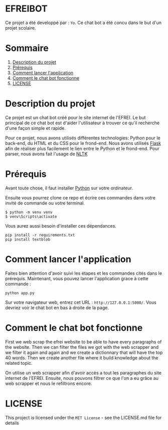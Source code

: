 # EFREIBOT
Ce projet a été developpé par : `Yo`. 
Ce chat bot a été concu dans le but d'un projet scolaire.
  
# Sommaire

1. [Description du projet](#Description-du-projet)
2. [Prérequis](#Prérequis)
3. [Comment lancer l'application](#Comment-lancer-lapp)
4. [Comment le chat bot fonctionne](#Comment-ca-fonctionne)
5. [LICENSE](#LICENSE)

# Description du projet

Ce projet est un chat bot créé pour le site internet de l'EFREI. Le but principal de ce chat bot est d'aider l'utilisateur à trouver ce qu'il recherche d'une façon simple et rapide.

Pour ce projet, nous avons utilisés différentes technologies: Python pour le back-end, du HTML et du CSS pour le frond-end. Nous avons utilisés [Flask](https://flask.palletsprojects.com/en/2.0.x/) afin de réaliser plus facilement le lien entre le Python et le frond-end. Pour parser, nous avons fait l'usage de [NLTK](https://www.nltk.org/)

# Prérequis

Avant toute chose, il faut installer [Python](https://www.python.org/downloads/) sur votre ordinateur.

Ensuite vous pourrez clone ce repo et écrire ces commandes dans votre invité de commande ou votre terminal.

```
$ python -m venv venv
$ venv\Scripts\activate
```

Vous aurez aussi besoin d'installer ces dépendances.

```
pip install -r requirements.txt
pip install textblob
```

# Comment lancer l'application

Faites bien attention d'avoir suivi les étapes et les commandes cités dans le prérequis. Maintenant, vous pouvez lancer l'application grace à cette commande :
```
python app.py
```

Sur votre navigateur web, entrez cet URL : `http://127.0.0.1:5000/`. Vous devriez voir le chat bot en bas à droite de la page.

# Comment le chat bot fonctionne

First we web scrap the efrei website to be able to have every paragraphs of the website. Then we can filter the files we got with the web scrapper and we filter it again and again and we create a dictionnary that will have the top 40 words. Then we create another file where it build knowledge about the related topic.

On utilise un web scrapper afin d'avoir accès a tout les paragraphes du site internet de l'EFREI. Ensuite, nous pouvons filtrer ce que l'on a eu grâce au web scrapper et nous le refiltrons encore. 

# LICENSE

This project is licensed under the `MIT License` - see the LICENSE.md file for details
